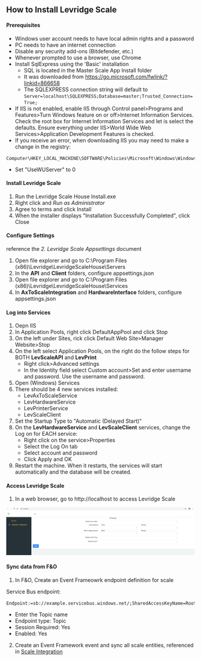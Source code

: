 ﻿## How to Install Levridge Scale

#### Prerequisites
- Windows user account needs to have local admin rights and a password
- PC needs to have an internet connection
- Disable any security add-ons (Bitdefender, etc.)
- Whenever prompted to use a browser, use Chrome
- Install SqlExpress using the 'Basic' installation
  - SQL is located in the Master Scale App Install folder
  - It was downloaded from <https://go.microsoft.com/fwlink/?linkid=866658>
  - The SQLEXPRESS connection string will default to `Server=localhost\SQLEXPRESS;Database=master;Trusted_Connection=True;`
- If IIS is not enabled, enable IIS through Control panel>Programs and Features>Turn Windows feature on or off>Internet Information Services. Check the root box for Internet Information Services and let is select the defaults. Ensure everything under IIS>World Wide Web Services>Application Development Features is checked. 
- If you receive an error, when downloading IIS you may need to make a change in the registry: 
```
Computer\HKEY_LOCAL_MACHINE\SOFTWARE\Policies\Microsoft\Windows\WindowsUpdate\AU
```
- Set "UseWUServer" to 0

#### Install Levridge Scale
1. Run the Levridge Scale House Install.exe
2. Right click and *Run as Administrator*
3. Agree to terms and click Install
4. When the installer displays "Installation Successfully Completed", click Close

#### Configure Settings
reference the *2. Levridge Scale Appsettings* document
1. Open file explorer and go to C:\Program Files (x86)\Levridge\LevridgeScaleHouse\Servers
2. In the **API** and **Client** folders, configure appsettings.json
3. Open file explorer and go to C:\Program Files (x86)\Levridge\LevridgeScaleHouse\Services
4. In **AxToScaleIntegration** and **HardwareInterface** folders, configure appsettings.json

#### Log into Services
1. Oepn IIS
2. In Application Pools, right click DefaultAppPool and click Stop
3. On the left under Sites, rick click Default Web Site>Manager Website>Stop
4. On the left select Application Pools, on the right do the follow steps for BOTH **LevScaleAPI** and **LevPrint**
    - Right click>Advanced settings
    - In the Identity field select Custom account>Set and enter username and password. Use the username and password. 
5. Open (Windows) Services
6. There should be 4 new services installed:
   - LevAxToScaleService
   - LevHardwareService
   - LevPrinterService
   - LevScaleClient
7. Set the Startup Type to "Automatic (Delayed Start)"
8. On the **LevHardwareService** and **LevScaleClient** services, change the Log on for EACH service:
    - Right click on the service>Properties
    - Select the Log On tab
    - Select account and password
    - Click Apply and OK
9. Restart the machine. When it restarts, the services will start automatically and the database will be created. 

#### Access Levridge Scale
1. In a web browser, go to http://localhost to access Levridge Scale

![Access Leverage Scale.](.\assets\images\ScaleApp\Access-Levridge-Scale.png "Access Leverage Scale")

#### Sync data from F&O
1. In F&O, Create an Event Frameowrk endpoint definition for scale

Service Bus endpoint: 
```
Endpoint:=sb://example.servicebus.windows.net/;SharedAccessKeyName=RootManageSharedAccessKey;SharedAccessKey=xxxxxxxxxxxxxxxxxxxxxxxxxxxxxxxxxxxxxxxxxxxxxxxxxxxxx=
```
- Enter the Topic name
- Endpoint type: Topic
- Session Required: Yes
- Enabled: Yes
2. Create an Event Framework event and sync all scale entities, referenced in [Scale Integration](scale-integration.md)